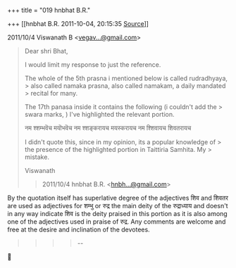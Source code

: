 +++
title = "019 hnbhat B.R."

+++
[[hnbhat B.R.	2011-10-04, 20:15:35 [Source](https://groups.google.com/g/samskrita/c/GHJIrAK7zyk)]]



2011/10/4 Viswanath B \<[vegav...@gmail.com]()\>  

> Dear shri Bhat,  
>   
> I would limit my response to just the reference.  
>   
> The whole of the 5th prasna i mentioned below is called rudradhyaya, > also called namaka prasna, also called namakam, a daily mandated > recital for many.  
>   
> The 17th panasa inside it contains the following (i couldn't add the > swara marks, ) I've highlighted the relevant portion.  
>   
> नम श्शम्भवॆच मयॊभवॆच नम श्शङ्करायच मयस्करायच नम श्शिवायच शिवतरायच  
>   
> I didn't quote this, since in my opinion, its a popular knowledge of > the presence of the highlighted portion in Taittiria Samhita. My > mistake.  
>   
> Viswanath  
>   
> > 
> > 2011/10/4 hnbhat B.R. \<[hnbh...@gmail.com]()\>  
> > > 
> > > > 
> > > > 
> > > > 
> > > > 
> > > > 
> > 

  

  

By the quotation itself has superlative degree of the adjectives शिव and शिवतर are used as adjectives for शम्भु or रुद्र the main deity of the रुद्राध्याय and doesn't in any way indicate शिव is the deity praised in this portion as it is also among one of the adjectives used in praise of रुद्र. Any comments are welcome and free at the desire and inclination of the devotees.



> 
> > > 
> > > > 
> > > > --
> > > > 
> > > > 
> > 



